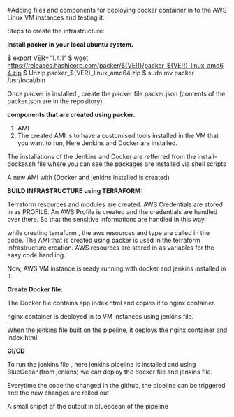 #Adding files and components for deploying docker container in to the AWS Linux VM instances and testing it.

Steps to create the infrastructure:


**install packer in your local ubuntu system.**

$ export VER="1.4.1" 
$ wget https://releases.hashicorp.com/packer/${VER}/packer_${VER}_linux_amd64.zip 
$ Unzip packer_${VER}_linux_amd64.zip 
$ sudo mv packer /usr/local/bin

Once packer is installed , create the packer file packer.json (contents of the packer.json are in the repository)

**components that are created using packer.**

1. AMI
2. The created AMI is to have a customised tools installed in the VM that you want to run, Here Jenkins and Docker are installed.

The installations of the Jenkins and Docker are refferred from the install-docker.sh file where you can see the packages are installed via shell scripts

A new AMI with (Docker and jenkins installed is created)

**BUILD INFRASTRUCTURE using TERRAFORM:**

Terraform resources and modules are created. AWS Credentials are stored in as PROFILE. An AWS Profile is created and the credentials are handled over there. So that the sensitive informations are handled in this way.

while creating terraform , the aws resources and type are called in the code. The AMI that is created using packer is used in the terraform infrastructure creation. 
AWS resources are stored in as variables for the easy code handling.

Now, AWS VM instance is ready running with docker and jenkins installed in it.

**Create Docker file:**

The Docker file contains app index.html and copies it to nginx container. 

nginx container is deployed in to VM instances using jenkins file.

When the jenkins file built on the pipeline, it deploys the nginx container and index.html 

**CI/CD**

To run the jenkins file , here jenkins pipeline is installed and using BlueOcean(from jenkins) we can deploy the docker file and jenkins file.

Everytime the code the changed in the github, the pipeline can be triggered and the new changes are rolled out.

A small snipet of the output in blueocean of the pipeline



